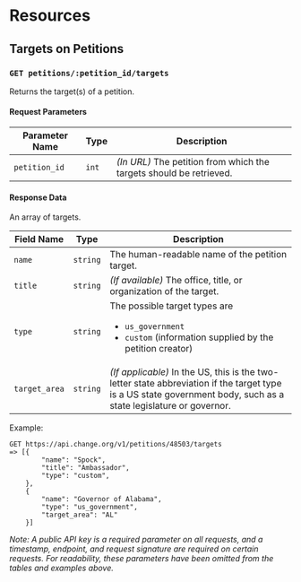 # Resources

## Targets on Petitions

### `GET petitions/:petition_id/targets`

Returns the target(s) of a petition.

#### Request Parameters
<table>
    <thead>
        <th>Parameter Name</th>
        <th>Type</th>
        <th>Description</th>
    </thead>
    <tbody>
        <tr>
            <td><code>petition_id</code></td>
            <td><code>int</code></td>
            <td>
                <em>(In URL)</em> The petition from which the targets should be retrieved.
            </td>
        </tr>
    </tbody>
</table>

#### Response Data

An array of targets.

<table>
    <thead>
        <th>Field Name</th>
        <th>Type</th>
        <th>Description</th>
    </thead>
    <tbody>
        <tr>
            <td><code>name</code></td>
            <td><code>string</code></td>
            <td>
                The human-readable name of the petition target.
            </td>
        </tr>
        <tr>
            <td><code>title</code></td>
            <td><code>string</code></td>
            <td>
                <em>(If available)</em> The office, title, or organization of the target.
            </td>
        </tr>
        <tr>
            <td><code>type</code></td>
            <td><code>string</code></td>
            <td>
                The possible target types are
                <ul>
                    <li><code>us_government</code></li>
                    <li><code>custom</code> (information supplied by the petition creator)</li>
                </ul>
            </td>
        </tr>
        <tr>
            <td><code>target_area</code></td>
            <td><code>string</code></td>
            <td>
                <em>(If applicable)</em> In the US, this is the two-letter state abbreviation if the target type is a US state government body, such as a state legislature or governor.
            </td>
        </tr>
    </tbody>
</table>

Example:

    GET https://api.change.org/v1/petitions/48503/targets
    => [{
            "name": "Spock",
            "title": "Ambassador",
            "type": "custom",
        },
        {
            "name": "Governor of Alabama",
            "type": "us_government",
            "target_area": "AL"
        }]

_Note: A public API key is a required parameter on all requests, and a
timestamp, endpoint, and request signature are required on certain requests.
For readability, these parameters have been omitted from the tables and
examples above._
